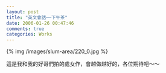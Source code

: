 ```yaml
---
layout: post
title: "英文會話──下午茶"
date: 2006-01-26 00:47:46
comments: true
categories: Works
---
```

<p>{% img /images/slum-area/220_0.jpg %}</p><p>這是我和我的好哥們拍的處女作，會越做越好的，各位期待吧～～</p>
